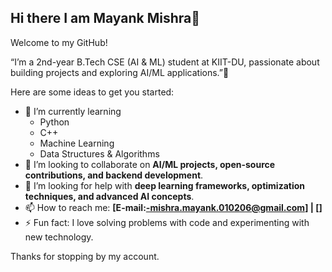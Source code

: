 ## Hi there  I am Mayank Mishra👋
Welcome to my GitHub!  

“I’m a 2nd-year B.Tech CSE (AI & ML) student at KIIT-DU, passionate about building projects and exploring AI/ML applications.”🚀

Here are some ideas to get you started:

- 🌱 I’m currently learning
  - Python
  - C++
  - Machine Learning
  - Data Structures & Algorithms  
- 👯 I’m looking to collaborate on **AI/ML projects, open-source contributions, and backend development**.  
- 🤔 I’m looking for help with **deep learning frameworks, optimization techniques, and advanced AI concepts**.  
- 📫 How to reach me: **[E-mail:-mishra.mayank.010206@gmail.com] | []**  
- ⚡ Fun fact: I love solving problems with code and experimenting with new technology.  

Thanks for stopping by my account.
